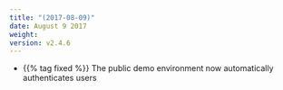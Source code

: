 ```yaml
---
title: "(2017-08-09)"
date: August 9 2017
weight:
version: v2.4.6
---
```

- {{% tag fixed %}} The public demo environment now  automatically authenticates users
